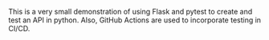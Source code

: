 This is a very small demonstration of using Flask and pytest to create and test an API in python. Also, GitHub Actions are used to incorporate testing in CI/CD.
